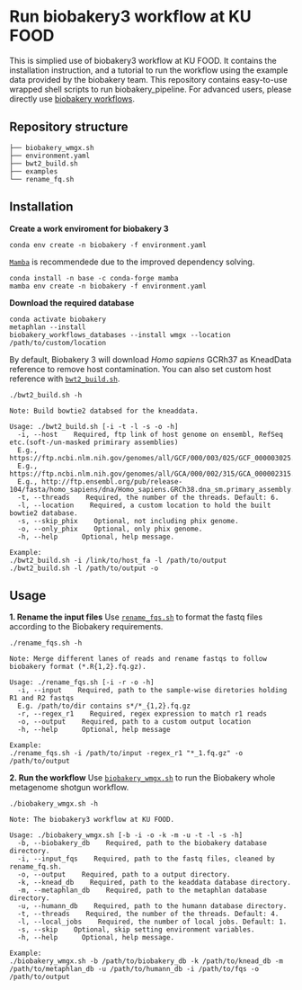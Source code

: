 # Run biobakery3 workflow at KU FOOD
This is simplied use of biobakery3 workflow at KU FOOD.
It contains the installation instruction, and a tutorial to run the workflow using the example data provided by the biobakery team. This repository contains easy-to-use wrapped shell scripts to run biobakery_pipeline. For advanced users, please directly use [biobakery workflows](https://github.com/biobakery/biobakery_workflows).

## Repository structure

```
├── biobakery_wmgx.sh
├── environment.yaml
├── bwt2_build.sh
├── examples
└── rename_fq.sh
```

## Installation

**Create a work enviroment for biobakery 3**

```
conda env create -n biobakery -f environment.yaml
```

[`Mamba`](https://github.com/mamba-org/mamba) is recommendede due to the improved dependency solving.
```
conda install -n base -c conda-forge mamba
mamba env create -n biobakery -f environment.yaml
```

**Download the required database**
```
conda activate biobakery
metaphlan --install
biobakery_workflows_databases --install wmgx --location /path/to/custom/location
```

By default, Biobakery 3 will download *Homo sapiens* GCRh37 as KneadData reference to remove host contamination. You can also set custom host reference with [`bwt2_build.sh`](/bwt2_build.sh).

```
./bwt2_build.sh -h

Note: Build bowtie2 databsed for the kneaddata.

Usage: ./bwt2_build.sh [-i -t -l -s -o -h]
  -i, --host    Required, ftp link of host genome on ensembl, RefSeq etc.(soft-/un-masked primirary assemblies)
  E.g., https://ftp.ncbi.nlm.nih.gov/genomes/all/GCF/000/003/025/GCF_000003025.6_Sscrofa11.1/GCF_000003025.6_Sscrofa11.1_genomic.fna.gz
  E.g., https://ftp.ncbi.nlm.nih.gov/genomes/all/GCA/000/002/315/GCA_000002315.5_GRCg6a/GCA_000002315.5_GRCg6a_genomic.fna.gz
  E.g., http://ftp.ensembl.org/pub/release-104/fasta/homo_sapiens/dna/Homo_sapiens.GRCh38.dna_sm.primary_assembly.fa.gz
  -t, --threads    Required, the number of the threads. Default: 6.
  -l, --location    Required, a custom location to hold the built bowtie2 database.
  -s, --skip_phix    Optional, not including phix genome.
  -o, --only_phix    Optional, only phix genome.
  -h, --help      Optional, help message.

Example:
./bwt2_build.sh -i /link/to/host_fa -l /path/to/output
./bwt2_build.sh -l /path/to/output -o

```

## Usage

**1. Rename the input files**
Use [`rename_fqs.sh`](/rename_fqs.sh) to format the fastq files according to the Biobakery requirements.
```
./rename_fqs.sh -h

Note: Merge different lanes of reads and rename fastqs to follow biobakery format (*.R{1,2}.fq.gz).

Usage: ./rename_fqs.sh [-i -r -o -h]
  -i, --input    Required, path to the sample-wise diretories holding R1 and R2 fastqs
  E.g. /path/to/dir contains s*/*_{1,2}.fq.gz
  -r, --regex_r1    Required, regex expression to match r1 reads
  -o, --output    Required, path to a custom output location
  -h, --help      Optional, help message

Example:
./rename_fqs.sh -i /path/to/input -regex_r1 "*_1.fq.gz" -o /path/to/output

```
**2. Run the workflow**
Use [`biobakery_wmgx.sh`](/biobakery_wmgx.sh) to run the Biobakery whole metagenome shotgun workflow.
```
./biobakery_wmgx.sh -h

Note: The biobakery3 workflow at KU FOOD.

Usage: ./biobakery_wmgx.sh [-b -i -o -k -m -u -t -l -s -h]
  -b, --biobakery_db    Required, path to the biobakery database directory.
  -i, --input_fqs    Required, path to the fastq files, cleaned by rename_fq.sh.
  -o, --output    Required, path to a output directory.
  -k, --knead_db    Required, path to the keaddata database directory.
  -m, --metaphlan_db    Required, path to the metaphlan database directory.
  -u, --humann_db    Required, path to the humann database directory.
  -t, --threads    Required, the number of the threads. Default: 4.
  -l, --local_jobs    Required, the number of local jobs. Default: 1.
  -s, --skip    Optional, skip setting environment variables.
  -h, --help      Optional, help message.

Example:
./biobakery_wmgx.sh -b /path/to/biobakery_db -k /path/to/knead_db -m /path/to/metaphlan_db -u /path/to/humann_db -i /path/to/fqs -o /path/to/output

```